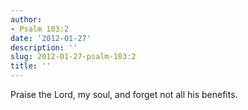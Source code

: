 ```yaml
---
author:
- Psalm 103:2
date: '2012-01-27'
description: ''
slug: 2012-01-27-psalm-103:2
title: ''
---
```

Praise the Lord, my soul,
and forget not all his benefits.



